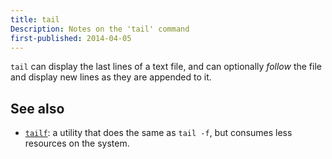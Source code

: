 ```yaml
---
title: tail
Description: Notes on the 'tail' command
first-published: 2014-04-05
---
```


`tail` can display the last lines of a text file, and can optionally 
*follow* the file and display new lines as they are appended to it.

See also
--------

*   [`tailf`](/docs/tailf.html): a utility that does the same as `tail -f`, but 
    consumes less resources on the system.

